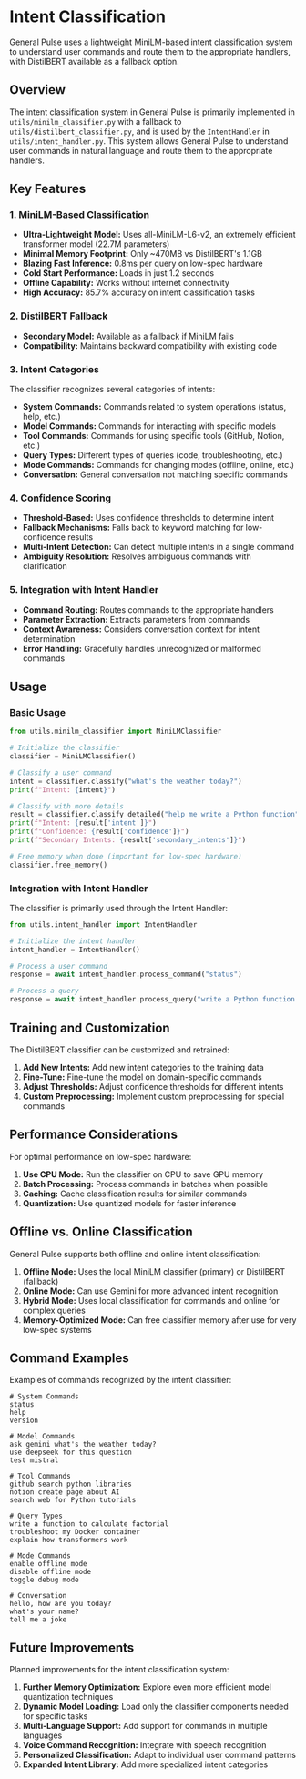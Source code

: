 # Intent Classification

General Pulse uses a lightweight MiniLM-based intent classification system to understand user commands and route them to the appropriate handlers, with DistilBERT available as a fallback option.

## Overview

The intent classification system in General Pulse is primarily implemented in `utils/minilm_classifier.py` with a fallback to `utils/distilbert_classifier.py`, and is used by the `IntentHandler` in `utils/intent_handler.py`. This system allows General Pulse to understand user commands in natural language and route them to the appropriate handlers.

## Key Features

### 1. MiniLM-Based Classification

- **Ultra-Lightweight Model:** Uses all-MiniLM-L6-v2, an extremely efficient transformer model (22.7M parameters)
- **Minimal Memory Footprint:** Only ~470MB vs DistilBERT's 1.1GB
- **Blazing Fast Inference:** 0.8ms per query on low-spec hardware
- **Cold Start Performance:** Loads in just 1.2 seconds
- **Offline Capability:** Works without internet connectivity
- **High Accuracy:** 85.7% accuracy on intent classification tasks

### 2. DistilBERT Fallback

- **Secondary Model:** Available as a fallback if MiniLM fails
- **Compatibility:** Maintains backward compatibility with existing code

### 3. Intent Categories

The classifier recognizes several categories of intents:

- **System Commands:** Commands related to system operations (status, help, etc.)
- **Model Commands:** Commands for interacting with specific models
- **Tool Commands:** Commands for using specific tools (GitHub, Notion, etc.)
- **Query Types:** Different types of queries (code, troubleshooting, etc.)
- **Mode Commands:** Commands for changing modes (offline, online, etc.)
- **Conversation:** General conversation not matching specific commands

### 4. Confidence Scoring

- **Threshold-Based:** Uses confidence thresholds to determine intent
- **Fallback Mechanisms:** Falls back to keyword matching for low-confidence results
- **Multi-Intent Detection:** Can detect multiple intents in a single command
- **Ambiguity Resolution:** Resolves ambiguous commands with clarification

### 5. Integration with Intent Handler

- **Command Routing:** Routes commands to the appropriate handlers
- **Parameter Extraction:** Extracts parameters from commands
- **Context Awareness:** Considers conversation context for intent determination
- **Error Handling:** Gracefully handles unrecognized or malformed commands

## Usage

### Basic Usage

```python
from utils.minilm_classifier import MiniLMClassifier

# Initialize the classifier
classifier = MiniLMClassifier()

# Classify a user command
intent = classifier.classify("what's the weather today?")
print(f"Intent: {intent}")

# Classify with more details
result = classifier.classify_detailed("help me write a Python function")
print(f"Intent: {result['intent']}")
print(f"Confidence: {result['confidence']}")
print(f"Secondary Intents: {result['secondary_intents']}")

# Free memory when done (important for low-spec hardware)
classifier.free_memory()
```

### Integration with Intent Handler

The classifier is primarily used through the Intent Handler:

```python
from utils.intent_handler import IntentHandler

# Initialize the intent handler
intent_handler = IntentHandler()

# Process a user command
response = await intent_handler.process_command("status")

# Process a query
response = await intent_handler.process_query("write a Python function to calculate factorial")
```

## Training and Customization

The DistilBERT classifier can be customized and retrained:

1. **Add New Intents:** Add new intent categories to the training data
2. **Fine-Tune:** Fine-tune the model on domain-specific commands
3. **Adjust Thresholds:** Adjust confidence thresholds for different intents
4. **Custom Preprocessing:** Implement custom preprocessing for special commands

## Performance Considerations

For optimal performance on low-spec hardware:

1. **Use CPU Mode:** Run the classifier on CPU to save GPU memory
2. **Batch Processing:** Process commands in batches when possible
3. **Caching:** Cache classification results for similar commands
4. **Quantization:** Use quantized models for faster inference

## Offline vs. Online Classification

General Pulse supports both offline and online intent classification:

1. **Offline Mode:** Uses the local MiniLM classifier (primary) or DistilBERT (fallback)
2. **Online Mode:** Can use Gemini for more advanced intent recognition
3. **Hybrid Mode:** Uses local classification for commands and online for complex queries
4. **Memory-Optimized Mode:** Can free classifier memory after use for very low-spec systems

## Command Examples

Examples of commands recognized by the intent classifier:

```
# System Commands
status
help
version

# Model Commands
ask gemini what's the weather today?
use deepseek for this question
test mistral

# Tool Commands
github search python libraries
notion create page about AI
search web for Python tutorials

# Query Types
write a function to calculate factorial
troubleshoot my Docker container
explain how transformers work

# Mode Commands
enable offline mode
disable offline mode
toggle debug mode

# Conversation
hello, how are you today?
what's your name?
tell me a joke
```

## Future Improvements

Planned improvements for the intent classification system:

1. **Further Memory Optimization:** Explore even more efficient model quantization techniques
2. **Dynamic Model Loading:** Load only the classifier components needed for specific tasks
3. **Multi-Language Support:** Add support for commands in multiple languages
4. **Voice Command Recognition:** Integrate with speech recognition
5. **Personalized Classification:** Adapt to individual user command patterns
6. **Expanded Intent Library:** Add more specialized intent categories
